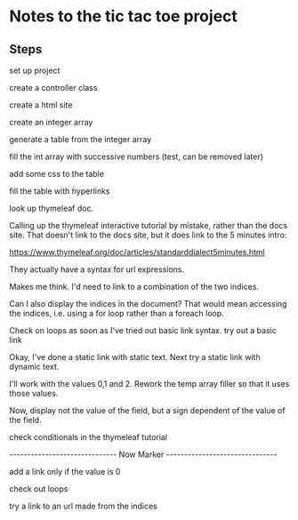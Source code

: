 # Notes to the tic tac toe project

## Steps

set up project

create a controller class

create a html site

create an integer array

generate a table from the integer array

fill the int array with successive numbers (test, can be removed later)

add some css to the table

fill the table with hyperlinks

look up thymeleaf doc. 

Calling up the thymeleaf interactive tutorial by mistake, rather than the docs site. 
That doesn't link to the docs site, but it does link to the 5 minutes intro: 

https://www.thymeleaf.org/doc/articles/standarddialect5minutes.html

They actually have a syntax for url expressions.

Makes me think. I'd need to link to a combination of the two indices.

Can I also display the indices in the document? That would mean accessing the indices, i.e. using a for loop rather than a foreach loop.

Check on loops as soon as I've tried out basic link syntax.
try out a basic link

Okay, I've done a static link with static text. Next try a static link with dynamic text.

I'll work with the values 0,1 and 2. Rework the temp array filler so that it uses those values.

Now, display not the value of the field, but a sign dependent of the value of the field.

check conditionals in the thymeleaf tutorial

------------------------------ Now Marker -------------------------------

add a link only if the value is 0

check out loops

try a link to an url made from the indices



